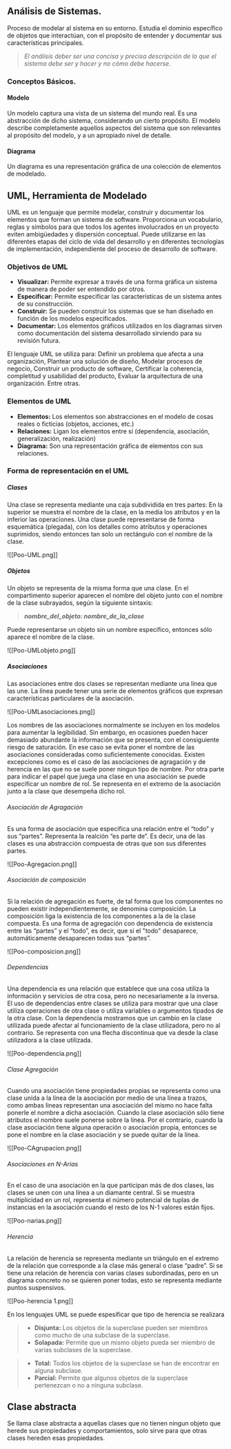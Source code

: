 ## Análisis de Sistemas.

Proceso de modelar al sistema en su entorno. Estudia el dominio específico de objetos que interactúan, con el propósito de entender y documentar sus características principales.

> *El análisis deber ser una concisa y precisa descripción de lo que el sistema debe ser y hacer y no cómo debe hacerse.*

### Conceptos Básicos.

#### Modelo
Un modelo captura una vista de un sistema del mundo real. Es una abstracción de dicho sistema, considerando un cierto propósito.
El modelo describe completamente aquellos aspectos del sistema que son relevantes al propósito del modelo, y a un apropiado nivel de detalle.

#### Diagrama
Un diagrama es una representación gráfica de una colección de elementos de modelado.


## UML, Herramienta de Modelado

UML es un lenguaje que permite modelar, construir y documentar los elementos que forman un sistema de software. Proporciona un vocabulario, reglas y símbolos para que todos los agentes involucrados en un proyecto eviten ambigüedades y dispersión conceptual.
Puede utilizarse en las diferentes etapas del ciclo de vida del desarrollo y en diferentes tecnologías de implementación, independiente del proceso de desarrollo de software.

### Objetivos de UML

- **Visualizar:** Permite expresar a través de una forma gráfica un sistema de manera de poder ser entendido por otros.
- **Especificar:** Permite especificar las características de un sistema antes de su construcción.
- **Construir:** Se pueden construir los sistemas que se han diseñado en función de los modelos especificados.
- **Documentar:** Los elementos gráficos utilizados en los diagramas sirven como documentación del sistema desarrollado sirviendo para su revisión futura.

El lenguaje UML se utiliza para: Definir un problema que afecta a una organización, Plantear una solución de diseño, Modelar procesos de negocio, Construir un producto de software, Certificar la coherencia, completitud y usabilidad del producto, Evaluar la arquitectura de una organización. Entre otras.

### Elementos de UML

- **Elementos:** Los elementos son abstracciones en el modelo de cosas reales o ficticias (objetos, acciones, etc.)
- **Relaciones:** Ligan los elementos entre sí (dependencia, asociación, generalización, realización)
- **Diagrama:** Son una representación gráfica de elementos con sus relaciones.

### Forma de representación en el UML

##### Clases
Una clase se representa mediante una caja subdividida en tres partes: En la superior se muestra el nombre de la clase, en la media los atributos y en la inferior las operaciones. Una clase puede representarse de forma esquemática (plegada), con los detalles como atributos y operaciones suprimidos, siendo entonces tan solo un rectángulo con el nombre de la clase.

![[Poo-UML.png]]

##### Objetos
Un objeto se representa de la misma forma que una clase. En el compartimento superior aparecen el nombre del objeto junto con el nombre de la clase subrayados, según la siguiente sintaxis:

> ***nombre_del_objeto: nombre_de_la_clase***

Puede representarse un objeto sin un nombre específico, entonces sólo aparece el nombre de la clase.

![[Poo-UMLobjeto.png]]

##### Asociaciones
Las asociaciones entre dos clases se representan mediante una línea que las une. La línea puede tener una serie de elementos gráficos que expresan características particulares de la asociación.

![[Poo-UMLasociaciones.png]]

Los nombres de las asociaciones normalmente se incluyen en los modelos para aumentar la legibilidad. Sin embargo, en ocasiones pueden hacer demasiado abundante la información que se presenta, con el consiguiente riesgo de saturación. En ese caso se evita poner el nombre de las asociaciones consideradas como suficientemente conocidas. Existen excepciones como es el caso de las asociaciones de agragación y de herencia en las que no se suele poner ningun tipo de nombre.
Por otra parte para indicar el papel que juega una clase en una asociación se puede especificar un nombre de rol. Se representa en el extremo de la asociación junto a la clase que desempeña dicho rol.

###### Asociación de Agragación
Es una forma de asociación que especifica una relación entre el “todo” y sus “partes”. Representa la realción “es parte de”. Es decir, una de las clases es una abstracción compuesta de otras que son sus diferentes partes.

![[Poo-Agregacion.png]]

###### Asociación de composición
Si la relación de agregación es fuerte, de tal forma que los componentes no pueden existir independientemente, se denomina composición. La composición liga la existencia de los componentes a la de la clase compuesta. Es una forma de agregación con dependencia de existencia entre las “partes” y el “todo”, es decir, que si el "todo" desaparece, automáticamente desaparecen todas sus “partes”.

![[Poo-composicion.png]]

###### Dependencias
Una dependencia es una relación que establece que una cosa utiliza la información y servicios de otra cosa, pero no necesariamente a la inversa. El uso de dependencias entre clases se utiliza para mostrar que una clase utiliza operaciones de otra clase o utiliza variables o argumentos tipados de la otra clase. Con la dependencia mostramos que un cambio en la clase utilizada puede afectar al funcionamiento de la clase utilizadora, pero no al contrario.
Se representa con una flecha discontinua que va desde la clase utilizadora a la clase utilizada.

![[Poo-dependencia.png]]

###### Clase Agregación
Cuando una asociación tiene propiedades propias se representa como una clase unida a la línea de la asociación por medio de una línea a trazos, como ambas lineas representan una asociación del mismo no hace falta ponerle el nombre a dicha asociación. Cuando la clase asociación sólo tiene atributos el nombre suele ponerse sobre la línea. Por el contrario, cuando la clase asociación tiene alguna operación o asociación propia, entonces se pone el nombre en la clase asociación y se puede quitar de la línea. 

![[Poo-CAgrupacion.png]]

###### Asociaciones en N-Arias
En el caso de una asociación en la que participan más de dos clases, las clases se unen con una línea a un diamante central. Si se muestra multiplicidad en un rol, representa el número potencial de tuplas de instancias en la asociación cuando el resto de los N-1 valores están fijos.

![[Poo-narias.png]]

###### Herencia
La relación de herencia se representa mediante un triángulo en el extremo de la relación que corresponde a la clase más general o clase “padre”. Si se tiene una relación de herencia con varias clases subordinadas, pero en un diagrama concreto no se quieren poner todas, esto se representa mediante puntos suspensivos.

![[Poo-herencia 1.png]]

En los lenguajes UML se puede espesificar que tipo de herencia se realizara

> - **Disjunta:** Los objetos de la superclase pueden ser miembros como mucho de una subclase de la superclase.
> - **Solapada:** Permite que un mismo objeto pueda ser miembro de varias subclases de la superclase. 

> - **Total:** Todos los objetos de la superclase se han de encontrar en alguna subclase.
> - **Parcial:** Permite que algunos objetos de la superclase pertenezcan o no a ninguna subclase.

## Clase abstracta
Se llama clase abstracta a aquellas clases que no tienen ningun objeto que herede sus propiedades y comportamientos, solo sirve para que otras clases hereden esas propiedades.